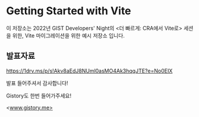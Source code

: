 # Getting Started with Vite

이 저장소는 2022년 GIST Developers' Night의 <더 빠르게: CRA에서 Vite로> 세션을 위한, Vite 마이그레이션을 위한 예시 저장소 입니다.

## 발표자료

<https://1drv.ms/p/s!Akv8aEdJ8NUml0asMO4Ak3hqqJTE?e=No0EIX>

발표 들어주셔서 감사합니다!

Gistory도 한번 들어가주세요!

<www.gistory.me>
